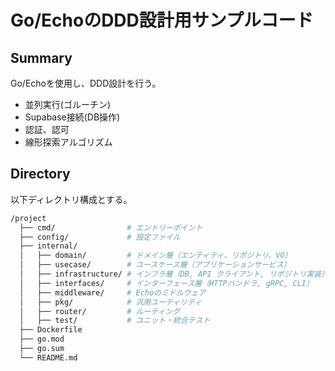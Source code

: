# Go/EchoのDDD設計用サンプルコード

## Summary

Go/Echoを使用し、DDD設計を行う。

- 並列実行(ゴルーチン)
- Supabase接続(DB操作)
- 認証、認可
- 線形探索アルゴリズム

## Directory

以下ディレクトリ構成とする。

```bash
/project
  ├── cmd/                # エントリーポイント
  ├── config/             # 設定ファイル
  ├── internal/
  │   ├── domain/         # ドメイン層（エンティティ、リポジトリ、VO）
  │   ├── usecase/        # ユースケース層（アプリケーションサービス）
  │   ├── infrastructure/ # インフラ層（DB, API クライアント, リポジトリ実装）
  │   ├── interfaces/     # インターフェース層（HTTPハンドラ, gRPC, CLI）
  │   ├── middleware/     # Echoのミドルウェア
  │   ├── pkg/            # 汎用ユーティリティ
  │   ├── router/         # ルーティング
  │   ├── test/           # ユニット・統合テスト
  ├── Dockerfile
  ├── go.mod
  ├── go.sum
  └── README.md
```

